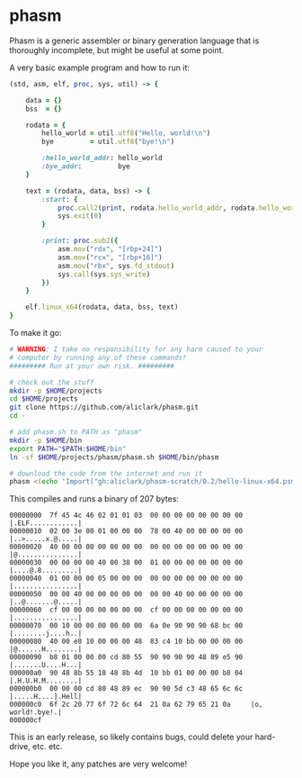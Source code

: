 # phasm
Phasm is a generic assembler or binary generation language that is
thoroughly incomplete, but might be useful at some point.

A very basic example program and how to run it:

```ruby
(std, asm, elf, proc, sys, util) -> {

    data = {}
    bss  = {}

    rodata = {
        hello_world = util.utf8("Hello, world!\n")
        bye         = util.utf8("bye!\n")

        :hello_world_addr: hello_world
        :bye_addr:         bye
    }

    text = (rodata, data, bss) -> {
        :start: {
            proc.call2(print, rodata.hello_world_addr, rodata.hello_world.size)
            sys.exit(0)
        }

        :print: proc.sub2({
            asm.mov("rdx", "[rbp+24]")
            asm.mov("rcx", "[rbp+16]")
            asm.mov("rbx", sys.fd_stdout)
            sys.call(sys.sys_write)
        })
    }

    elf.linux_x64(rodata, data, bss, text)
}
```

To make it go:

```sh
# WARNING: I take no responsibility for any harm caused to your
# computer by running any of these commands!
######### Run at your own risk. #########

# check out the stuff
mkdir -p $HOME/projects
cd $HOME/projects
git clone https://github.com/aliclark/phasm.git
cd -

# add phasm.sh to PATH as "phasm"
mkdir -p $HOME/bin
export PATH="$PATH:$HOME/bin"
ln -sf $HOME/projects/phasm/phasm.sh $HOME/bin/phasm

# download the code from the internet and run it
phasm <(echo 'Import("gh:aliclark/phasm-scratch/0.2/hello-linux-x64.psm")')
```

This compiles and runs a binary of 207 bytes:

```
00000000  7f 45 4c 46 02 01 01 03  00 00 00 00 00 00 00 00  |.ELF............|
00000010  02 00 3e 00 01 00 00 00  78 00 40 00 00 00 00 00  |..>.....x.@.....|
00000020  40 00 00 00 00 00 00 00  00 00 00 00 00 00 00 00  |@...............|
00000030  00 00 00 00 40 00 38 00  01 00 00 00 00 00 00 00  |....@.8.........|
00000040  01 00 00 00 05 00 00 00  00 00 00 00 00 00 00 00  |................|
00000050  00 00 40 00 00 00 00 00  00 00 40 00 00 00 00 00  |..@.......@.....|
00000060  cf 00 00 00 00 00 00 00  cf 00 00 00 00 00 00 00  |................|
00000070  00 10 00 00 00 00 00 00  6a 0e 90 90 90 68 bc 00  |........j....h..|
00000080  40 00 e8 10 00 00 00 48  83 c4 10 bb 00 00 00 00  |@......H........|
00000090  b8 01 00 00 00 cd 80 55  90 90 90 90 48 89 e5 90  |.......U....H...|
000000a0  90 48 8b 55 18 48 8b 4d  10 bb 01 00 00 00 b8 04  |.H.U.H.M........|
000000b0  00 00 00 cd 80 48 89 ec  90 90 5d c3 48 65 6c 6c  |.....H....].Hell|
000000c0  6f 2c 20 77 6f 72 6c 64  21 0a 62 79 65 21 0a     |o, world!.bye!.|
000000cf
```

This is an early release, so likely contains bugs, could delete your hard-drive, etc. etc.

Hope you like it, any patches are very welcome!
